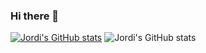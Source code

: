 ### Hi there 👋

<!--
**jllahi/jllahi** is a ✨ _special_ ✨ repository because its `README.md` (this file) appears on your GitHub profile.

Here are some ideas to get you started:

- 🔭 I’m currently working on ...
- 🌱 I’m currently learning ...
- 👯 I’m looking to collaborate on ...
- 🤔 I’m looking for help with ...
- 💬 Ask me about ...
- 📫 How to reach me: ...
- 😄 Pronouns: ...
- ⚡ Fun fact: ...
-->

[![Jordi's GitHub stats](https://github-readme-stats.vercel.app/api?username=jllahi)](https://github.com/anuraghazra/github-readme-stats)
![Jordi's GitHub stats](https://github-readme-stats.vercel.app/api?username=jllahi&show_icons=true)
